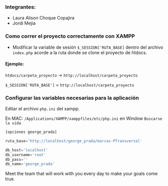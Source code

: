 ### Integrantes:

- Laura Alison Choque Copajira
- Jordi Mejia

### Como correr el proyecto correctamente con XAMPP

- Modificar la variable de sesión `$_SESSION['RUTA_BASE]` dentro del archivo `index.php` acorde a la ruta donde se clone el proyecto de htdocs.

#### Ejemplo:

`htdocs/carpeta_proyecto` -> `http://localhost/carpeta_proyecto`

`$_SESSION['RUTA_BASE']` = `http://localhost/carpeta_proyecto`

### Configurar las variables necesarias para la aplicación

Editar el archivo `php.ini` del xampp.

En MAC: `/Applications/XAMPP/xamppfiles/etc/php.ini`
en Window `Buscarse la vida`

```php
[opciones george_prada]

ruta_base='http://localhost/george_prada/marcas-PTransversal'

db_host='localhost'
db_username='root'
db_pass=''
db_name='george_prada'
```
Meet the team that will work with you every day to make your goals come true.
